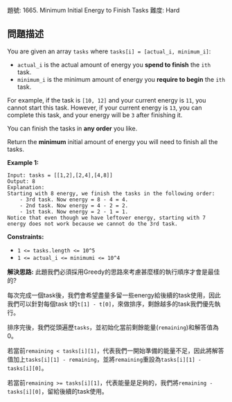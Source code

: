 題號: 1665. Minimum Initial Energy to Finish Tasks
難度: Hard

## 問題描述
You are given an array `tasks` where `tasks[i] = [actual_i, minimum_i]`:

- `actual_i` is the actual amount of energy you **spend to finish** the `ith` task.
- `minimum_i` is the minimum amount of energy you **require to begin** the `ith` task.

For example, if the task is `[10, 12]` and your current energy is `11`, you cannot start this task. However, if your current energy is `13`, you can complete this task, and your energy will be `3` after finishing it.

You can finish the tasks in **any order** you like.

Return the **minimum** initial amount of energy you will need to finish all the tasks.

**Example 1:**
```
Input: tasks = [[1,2],[2,4],[4,8]]
Output: 8
Explanation:
Starting with 8 energy, we finish the tasks in the following order:
    - 3rd task. Now energy = 8 - 4 = 4.
    - 2nd task. Now energy = 4 - 2 = 2.
    - 1st task. Now energy = 2 - 1 = 1.
Notice that even though we have leftover energy, starting with 7 energy does not work because we cannot do the 3rd task.
```

**Constraints:**

- `1 <= tasks.length <= 10^5`
- `1 <= actual_i <= minimumi <= 10^4`

**解決思路:**
此題我們必須採用Greedy的思路來考慮甚麼樣的執行順序才會是最佳的?

每次完成一個task後，我們會希望盡量多留一些energy給後續的task使用，因此我們可以針對每個task t的`t[1] - t[0]`，來做排序，剩餘越多的task我們優先執行。

排序完後，我們從頭遍歷`tasks`，並初始化當前剩餘能量(`remaining`)和解答值為0。

若當前`remaining < tasks[i][1]`，代表我們一開始準備的能量不足，因此將解答值加上`tasks[i][1] - remaining`，並將`remaining`重設為`tasks[i][1] - tasks[i][0]`。

若當前`remaining >= tasks[i][1]`，代表能量是足夠的，我們將`remaining - tasks[i][0]`，留給後續的task使用。



